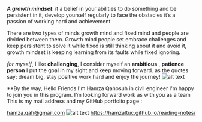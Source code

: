 ***A growth mindset***: it a belief in your abilities to do something and be persistent in it, develop yourself regularly to face the obstacles it’s a passion of working hard and achievement 

There are two types of minds growth mind and fixed mind and people are divided between them.
Growth mind people set embrace challenges and keep persistent to solve it while fixed is still thinking about it and avoid it, growth mindset is keeping learning from its faults while fixed ignoring.

*for myself*, I like **challenging**, I consider myself an **ambitious** , **patience person**  I put the goal in my sight and keep moving forward. as the quotes say: dream big, stay positive work hard and enjoy the journey!
![alt text](https://s3.amazonaws.com/lightsail-quotezine/wp-content/uploads/2013/10/12223645/hard-work-quote-2.jpg)


**By the way, Hello Friends  I'm  Hamza Qahosuh in civil engineer   I'm happy to join you in this program. I’m looking forward work as  with you as a team 
This is my mail address and my GitHub portfolio page :

hamza.qah@gmail.com
![alt text](https://w7.pngwing.com/pngs/914/758/png-transparent-github-social-media-computer-icons-logo-android-github-logo-computer-wallpaper-banner.png)   https://hamzaltuc.github.io/reading-notes/ 

